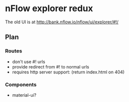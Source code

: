 # nFlow explorer redux

The old UI is at http://bank.nflow.io/nflow/ui/explorer/#!/
## Plan

### Routes
- don't use #! urls
- provide redirect from #! to normal urls
- requires http server support: (return index.html on 404)

### Components
- material-ui?

